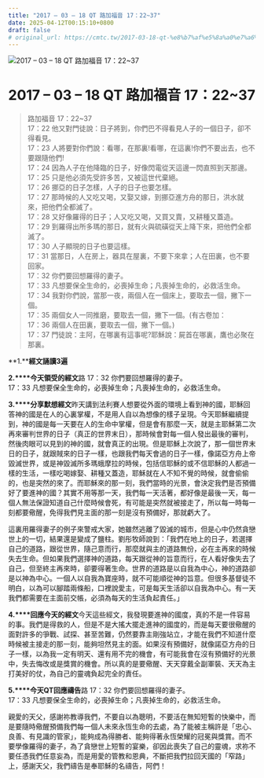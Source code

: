 ```yaml
---
title: "2017 – 03 – 18 QT 路加福音 17：22~37"
date: 2025-04-12T00:15:10+0800
draft: false
# original_url: https://cmtc.tw/2017-03-18-qt-%e8%b7%af%e5%8a%a0%e7%a6%8f%e9%9f%b3-17%ef%bc%9a2237
---
```


![2017 – 03 – 18 QT 路加福音 17：22\~37](/images/qt.jpg   "2017 – 03 – 18 QT 路加福音 17：22\~37")

# 2017 – 03 – 18 QT 路加福音 17：22\~37

> 路加福音 17：22\~37  
> 17：22 他又對門徒說：日子將到，你們巴不得看見人子的一個日子，卻不得看見。  
> 17：23 人將要對你們說：看哪，在那裏!看哪，在這裏!你們不要出去，也不要跟隨他們!  
> 17：24 因為人子在他降臨的日子，好像閃電從天這邊一閃直照到天那邊。  
> 17：25 只是他必須先受許多苦，又被這世代棄絕。  
> 17：26 挪亞的日子怎樣，人子的日子也要怎樣。  
> 17：27 那時候的人又吃又喝，又娶又嫁，到挪亞進方舟的那日，洪水就來，把他們全都滅了。  
> 17：28 又好像羅得的日子；人又吃又喝，又買又賣，又耕種又蓋造。  
> 17：29 到羅得出所多瑪的那日，就有火與硫磺從天上降下來，把他們全都滅了。  
> 17：30 人子顯現的日子也要這樣。  
> 17：31 當那日，人在房上，器具在屋裏，不要下來拿；人在田裏，也不要回家。  
> 17：32 你們要回想羅得的妻子。  
> 17：33 凡想要保全生命的，必喪掉生命；凡喪掉生命的，必救活生命。  
> 17：34 我對你們說，當那一夜，兩個人在一個床上，要取去一個，撇下一個。  
> 17：35 兩個女人一同推磨，要取去一個，撇下一個。(有古卷加：  
> 17：36 兩個人在田裏，要取去一個，撇下一個。)  
> 17：37 門徒說：主阿，在哪裏有這事呢?耶穌說：屍首在哪裏，鷹也必聚在那裏。

**1.****經文誦讀3遍**

**2.****今天領受的經文**路 17：32 你們要回想羅得的妻子。  
17：33 凡想要保全生命的，必喪掉生命；凡喪掉生命的，必救活生命。

**3.****分享默想經文**昨天講到法利賽人想要從外面的環境上看到神的國，耶穌回答神的國是在人的心裏掌權，不是用人自以為想像的樣子呈現。今天耶穌繼續提到，神的國是每一天要在人的生命中掌權，但是會有那麼一天，就是主耶穌第二次再來審判世界的日子（真正的世界末日），那時候會對每一個人發出最後的審判，然後肉眼可以見到的神的國，就會真正的出現。但是耶穌上次說了，那一個世界末日的日子，就跟賊來的日子一樣，也跟我們每天會過的日子一樣，像諾亞方舟上帝毀滅世界，或是神毀滅所多瑪蛾摩拉的時候，包括信耶穌的或不信耶穌的人都過一樣的生活，一樣吃喝嫁娶、耕種又蓋造，耶穌就在人不知不覺的時候，就會偷偷的，也是突然的來了。而耶穌來的那一刻，我們當時的光景，會決定我們是否預備好了要進神的國？其實不用等那一天，我們每一天活著，都好像是最後一天，每一個人無法保證知道自己什麼時候會死，有可能是突然就被接走了，所以每一時每一刻都要儆醒，免得我們見主面的那一刻是沒有預備好，那就虧大了。

這裏用羅得妻子的例子來警戒大家，她雖然逃離了毀滅的城市，但是心中仍然貪戀世上的一切，結果還是變成了鹽柱。劉彤牧師說到：「我們在地上的日子，若選擇自己的道路，跟從世界，隨己意而行，那麼就與主的道路無份，必在主再來的時候失去生命。但如果我們選擇神的道路，每天跟從神的旨意而行，在人看好像失去了自己，但至終主再來時，卻要得著生命。世界的道路是以自我為中心，神的道路卻是以神為中心。一個人以自我為寶座時，就不可能順從神的旨意。但很多基督徒不明白，以為可以腳踏兩條船，口裡說愛主，可是每天生活卻以自我為中心。有一天我們都需要在主面前交帳，必須為每天的生活負起責任。」

**4.****回應今天的經文**今天這些經文，我發現要進神的國度，真的不是一件容易的事。我們是得救的人，但是不是大搖大擺走進神的國度的，而是每天要很儆醒的面對許多的爭戰、試探、甚至苦難，仍然要靠主剛強站立，才能在我們不知道什麼時候被主接走的那一刻，能夠坦然見主的面。如果沒有預備好，就像諾亞方舟的日子一樣，以為我一定有明天、還有用不完的機會，有可能我會在沒有預備好的光景中，失去悔改或是獎賞的機會。所以真的是要儆醒、天天穿戴全副軍裝、天天為主打美好的仗，為自己的靈魂負起完全的責任。

**5.****今天QT回應禱告**路 17：32 你們要回想羅得的妻子。  
17：33 凡想要保全生命的，必喪掉生命；凡喪掉生命的，必救活生命。

親愛的天父，感謝祢教導我們，不要自以為聰明，不要活在無知短暫的快樂中，而是要隨時儆醒預備我們每一個人未來永恆生命的去處，為了能被主稱許是「忠心、良善、有見識的管家」，能夠成為得勝者、能夠得著永恆榮耀的冠冕與獎賞。而不要學像羅得的妻子，為了貪戀世上短暫的宴樂，卻因此喪失了自己的靈魂，求祢不要任憑我們任意妄為，而是用愛的管教和恩典，不斷把我們拉回天國的「窄路」上，感謝天父，我們禱告是奉耶穌的名禱告，阿們！